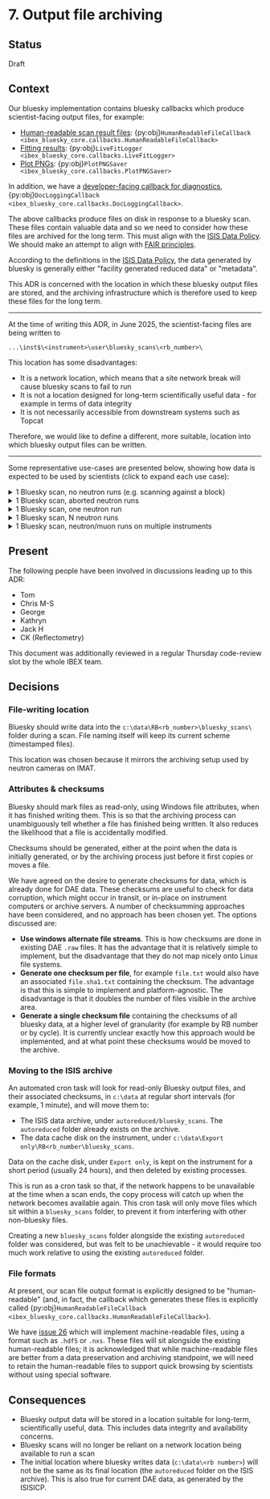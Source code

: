 # 7. Output file archiving

## Status

Draft

## Context

Our bluesky implementation contains bluesky callbacks which produce scientist-facing output files, for example:
- [Human-readable scan result files](/callbacks/file_writing): {py:obj}`HumanReadableFileCallback <ibex_bluesky_core.callbacks.HumanReadableFileCallback>`
- [Fitting results](/fitting/livefit_logger): {py:obj}`LiveFitLogger <ibex_bluesky_core.callbacks.LiveFitLogger>`
- [Plot PNGs](#plot_png_saver): {py:obj}`PlotPNGSaver <ibex_bluesky_core.callbacks.PlotPNGSaver>`

In addition, we have a [developer-facing callback for diagnostics](/callbacks/docs_logging_callback), 
{py:obj}`DocLoggingCallback <ibex_bluesky_core.callbacks.DocLoggingCallback>`.

The above callbacks produce files on disk in response to a bluesky scan. These files contain valuable data and so we
need to consider how these files are archived for the long term. This must align with the 
[ISIS Data Policy](https://www.isis.stfc.ac.uk/pages/data-policy.aspx). We should make an attempt to align with
[FAIR principles](https://www.go-fair.org/fair-principles/).

According to the definitions in the [ISIS Data Policy](https://www.isis.stfc.ac.uk/pages/data-policy.aspx), the data
generated by bluesky is generally either "facility generated reduced data" or "metadata".

This ADR is concerned with the location in which these bluesky output files are stored, and the archiving infrastructure
which is therefore used to keep these files for the long term.

---

At the time of writing this ADR, in June 2025, the scientist-facing files are being written to
```
...\inst$\<instrument>\user\bluesky_scans\<rb_number>\
```

This location has some disadvantages:
- It is a network location, which means that a site network break will cause bluesky scans to fail to run
- It is not a location designed for long-term scientifically useful data - for example in terms of data integrity
- It is not necessarily accessible from downstream systems such as Topcat

Therefore, we would like to define a different, more suitable, location into which bluesky output files can be written.

---

Some representative use-cases are presented below, showing how data is expected to be used by scientists (click to
expand each use case):

<details>
<summary>1 Bluesky scan, no neutron runs (e.g. scanning against a block)</summary>

```{mermaid}
sequenceDiagram
actor PI
participant NDX
participant Archive
participant TopCat
note over PI:Start of RBNumber experiment
PI ->> NDX: Start bluesky scan
note over PI: Time Passes
note over NDX: Bluesky scan ends
note over NDX: creates scan.ascii and scan.nxs
NDX ->> Archive: Sends scan.ascii and scan.nxs
TopCat ->> Archive: Collects scan.ascii and scan.nxs
note over PI: 5 months later
PI ->> TopCat: Show me my data
TopCat ->> PI: Provides access to scan.ascii and scan.nxs
note over PI: 1 year later
PI ->> TopCat: Show me my data
TopCat ->> PI: Provides access to scan.nxs
```
</details>

<details>
<summary>1 Bluesky scan, aborted neutron runs</summary>

```{mermaid}
sequenceDiagram
actor PI
participant NDX
participant Archive
participant TopCat as Online Catalogue
note over PI:Start of RBNumber experiment
PI ->> NDX: Start bluesky scan
note over NDX: DAE run started by scan <br/> Time passes <br/> Required data gathered in scan documents <br/> Abort DAE run
note over NDX: DAE run started by scan <br/> Time passes <br/> Required data gathered in scan documents <br/> Abort DAE run
note over NDX: DAE run started by scan <br/> Time passes <br/> Required data gathered in scan documents <br/> Abort DAE run
note over NDX: Bluesky scan ends
note over NDX: creates scan.ascii and scan.nxs
NDX ->> Archive: Sends scan.ascii and scan.nxs
TopCat ->> Archive: Collects scan.ascii and scan.nxs
note over PI: 5 months later
PI ->> TopCat: Show me my data
TopCat ->> PI: Provides access to scan.ascii and scan.nxs
note over PI: 1 year later
PI ->> TopCat: Show me my data
TopCat ->> PI: Provides access to scan.nxs
```
</details>

<details>
<summary>1 Bluesky scan, one neutron run</summary>

```{mermaid}
sequenceDiagram
actor PI
participant NDX
participant Archive
participant TopCat
note over PI:Start of RBNumber experiment
PI ->> NDX: Start bluesky scan
note over NDX: Bluesky scan starts DAE run
note over PI: Time Passes
note over NDX: Bluesky scan ends DAE run <br/> Bluesky scan ends
par
note over NDX: creates runnumber.nxs with DAE and SE data
and
note over NDX: creates scan.ascii and scan.nxs
end
NDX ->> Archive: Sends runnumber.nxs, scan.ascii, and scan.nxs
TopCat ->> Archive: Collects runnumber.nxs, scan.ascii, and scan.nxs
note over PI: 5 months later
PI ->> TopCat: Show me my data
TopCat ->> PI: Provides access to runnumber.nxs, scan.ascii, and scan.nxs
note over PI: 1 year later
PI ->> TopCat: Show me my data
TopCat ->> PI: Provides access to runnumber.nxs and scan.nxs
```
</details>

<details>
<summary>1 Bluesky scan, N neutron runs</summary>

```{mermaid}
sequenceDiagram
actor PI
participant NDX
participant Archive
participant TopCat
note over PI:Start of RBNumber experiment
PI ->> NDX: Start bluesky scan
note over NDX: Bluesky scan starts DAE run
note over PI: Time Passes
note over NDX: Bluesky scan ends DAE run
note over NDX: creates runnumber.nxs with DAE and SE data
NDX ->> Archive: Sends runnumber.nxs
TopCat ->> Archive: Collects runnumber.nxs
note over PI: Time Passes
note over NDX: Bluesky scan starts DAE run
note over PI: Time Passes
note over NDX: Bluesky scan ends DAE run
note over NDX: creates runnumber+1.nxs with DAE and SE data
NDX ->> Archive: Sends runnumber+1.nxs
TopCat ->> Archive: Collects runnumber+1.nxs
note over NDX: Bluesky scan ends
NDX ->> Archive: Sends scan.ascii and scan.nxs
TopCat ->> Archive: Collects scan.ascii and scan.nxs
note over PI: 5 months later
PI ->> TopCat: Show me my data
TopCat ->> PI: Provides access to runnumber.nxs, runnumber+1.nxs, scan.ascii, and scan.nxs
note over PI: 1 year later
PI ->> TopCat: Show me my data
TopCat ->> PI: Provides access to runnumber.nxs, runnumber+1.nxs, and scan.nxs
```
</details>

<details>
<summary>1 Bluesky scan, neutron/muon runs on multiple instruments</summary>

```{mermaid}
sequenceDiagram
actor PI
participant NDX-A
participant NDX-B
participant NDX-C
participant Archive
participant TopCat
note over PI:Start of RBNumber experiment
PI ->> NDX-A: Start bluesky scan
NDX-A ->> NDX-B: Start DAE run
NDX-A ->> NDX-C: Start DAE run
note over PI: Time Passes
NDX-B ->> NDX-A: Provides summary run data
NDX-C ->> NDX-A: Provides summary run data
NDX-A ->> NDX-B: End DAE run
note over NDX-B: creates runnumberB.nxs with DAE and SE data
NDX-B ->> Archive: Sends runnumberB.nxs
TopCat ->> Archive: Collects runnumberB.nxs
NDX-A ->> NDX-C: End DAE run
note over NDX-C: creates runnumberC.nxs with DAE and SE data
NDX-C ->> Archive: Sends runnumberC.nxs
TopCat ->> Archive: Collects runnumberC.nxs
note over NDX-A: Bluesky scan ends
NDX-A ->> Archive: Sends scan.ascii and scan.nxs
TopCat ->> Archive: Collects scan.ascii and scan.nxs
note over PI: 5 months later
PI ->> TopCat: Show me my data
TopCat ->> PI: Provides access to runnumberB.nxs, runnumberC.nxs, scan.ascii, and scan.nxs
note over PI: 1 year later
PI ->> TopCat: Show me my data
TopCat ->> PI: Provides access to runnumberB.nxs, runnumberC.nxs, and scan.nxs
```
</details>

## Present

The following people have been involved in discussions leading up to this ADR:

- Tom
- Chris M-S
- George
- Kathryn
- Jack H
- CK (Reflectometry)

This document was additionally reviewed in a regular Thursday code-review slot by the whole IBEX team.

## Decisions

### File-writing location

Bluesky should write data into the `c:\data\RB<rb_number>\bluesky_scans\` folder during a scan.
File naming itself will keep its current scheme (timestamped files).

This location was chosen because it mirrors the archiving setup used by neutron cameras on IMAT.

### Attributes & checksums

Bluesky should mark files as read-only, using Windows file attributes, when it has finished writing them. This is so
that the archiving process can unambiguously tell whether a file has finished being written. It also reduces the
likelihood that a file is accidentally modified.

Checksums should be generated, either at the point when the data is initially generated, or by the archiving process
just before it first copies or moves a file.

We have agreed on the desire to generate checksums for data, which is already done for DAE data. These checksums are
useful to check for data corruption, which might occur in transit, or in-place on instrument computers or archive servers.
A number of checksumming approaches have been considered, and no approach has been chosen yet. The options discussed
are:
- **Use windows alternate file streams**. This is how checksums are done in existing DAE `.raw` files. It has the
advantage that it is relatively simple to implement, but the disadvantage that they do not map nicely onto Linux file
systems.
- **Generate one checksum per file**, for example `file.txt` would also have an associated `file.sha1.txt` containing the
checksum. The advantage is that this is simple to implement and platform-agnostic. The disadvantage is that it doubles
the number of files visible in the archive area.
- **Generate a single checksum file** containing the checksums of all bluesky data, at a higher level of granularity (for
example by RB number or by cycle). It is currently unclear exactly how this approach would be implemented, and at what
point these checksums would be moved to the archive.

### Moving to the ISIS archive

An automated cron task will look for read-only Bluesky output files, and their associated checksums, in `c:\data` at
regular short intervals (for example, 1 minute), and will move them to:
- The ISIS data archive, under `autoreduced/bluesky_scans`. The `autoreduced` folder already exists on the archive. 
- The data cache disk on the instrument, under `c:\data\Export only\RB<rb_number\bluesky_scans`.

Data on the cache disk, under `Export only`, is kept on the instrument for a short period (usually 24 hours), and then
deleted by existing processes.

This is run as a cron task so that, if the network happens to be unavailable at the time when a scan ends, the copy
process will catch up when the network becomes available again. This cron task will only move files which sit within
a `bluesky_scans` folder, to prevent it from interfering with other non-bluesky files.

Creating a new `bluesky_scans` folder alongside the existing `autoreduced` folder was considered, but was felt to be
unachievable - it would require too much work relative to using the existing `autoreduced` folder.

### File formats

At present, our scan file output format is explicitly designed to be "human-readable" (and, in fact, the callback which
generates these files is explicitly called
{py:obj}`HumanReadableFileCallback <ibex_bluesky_core.callbacks.HumanReadableFileCallback>`).

We have [issue 26](https://github.com/ISISComputingGroup/ibex_bluesky_core/issues/26) which will implement
machine-readable files, using a format such as `.hdf5` or `.nxs`. These files will sit alongside the existing
human-readable files; it is acknowledged that while machine-readable files are better from a data preservation and
archiving standpoint, we will need to retain the human-readable files to support quick browsing by scientists without
using special software.

## Consequences

- Bluesky output data will be stored in a location suitable for long-term, scientifically useful, data. This includes
data integrity and availability concerns.
- Bluesky scans will no longer be reliant on a network location being available to run a scan
- The initial location where bluesky writes data (`c:\data\<rb number>`) will not be the same as its final location (the
`autoreduced` folder on the ISIS archive). This is also true for current DAE data, as generated by the ISISICP.

